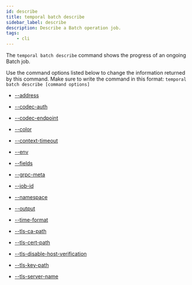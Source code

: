 ```yaml
---
id: describe
title: temporal batch describe
sidebar_label: describe
description: Describe a Batch operation job.
tags:
	- cli
---
```


The `temporal batch describe` command shows the progress of an ongoing Batch job.

Use the command options listed below to change the information returned by this command.
Make sure to write the command in this format:
`temporal batch describe [command options]`

- [--address](/cli/cmd-options/address)

- [--codec-auth](/cli/cmd-options/codec-auth)

- [--codec-endpoint](/cli/cmd-options/codec-endpoint)

- [--color](/cli/cmd-options/color)

- [--context-timeout](/cli/cmd-options/context-timeout)

- [--env](/cli/cmd-options/env)

- [--fields](/cli/cmd-options/fields)

- [--grpc-meta](/cli/cmd-options/grpc-meta)

- [--job-id](/cli/cmd-options/job-id)

- [--namespace](/cli/cmd-options/namespace)

- [--output](/cli/cmd-options/output)

- [--time-format](/cli/cmd-options/time-format)

- [--tls-ca-path](/cli/cmd-options/tls-ca-path)

- [--tls-cert-path](/cli/cmd-options/tls-cert-path)

- [--tls-disable-host-verification](/cli/cmd-options/tls-disable-host-verification)

- [--tls-key-path](/cli/cmd-options/tls-key-path)

- [--tls-server-name](/cli/cmd-options/tls-server-name)
